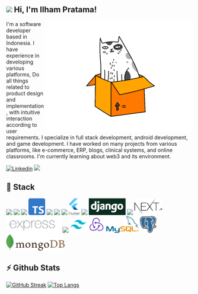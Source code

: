 <h2><img src="https://media.giphy.com/media/mGcNjsfWAjY5AEZNw6/giphy.gif" width="50"> Hi, I'm Ilham Pratama!</h2>
<img align='right' src="gifs/cat_spin.gif" width="400">

I'm a software developer based in Indonesia. I have experience in developing various platforms, Do all things related to product design and implementation, with intuitive interaction according to user requirements. I specialize in full stack development, android development, and game development. I have worked on many projects from various platforms, like e-commerce, ERP, blogs, clinical systems, and online classrooms. I'm currently learning about web3 and its environment.

[![Linkedin](https://img.shields.io/badge/LinkedIn-0077B5?style=for-the-badge&logo=linkedin&logoColor=white)](https://www.linkedin.com/in/ilham-pratama-19308a180/)
<a href="mailto:pratamailham206@gmail.com?subject=Hello%20Ileri,%20From%20Github"><img src="https://img.shields.io/badge/Gmail-D14836?style=for-the-badge&logo=gmail&logoColor=white" /></a>&nbsp;&nbsp;&nbsp;&nbsp;

<h2>🔧 Stack</h2>
<p>
  <img src="https://media0.giphy.com/media/XAxylRMCdpbEWUAvr8/giphy.gif?cid=790b761108660ba16ea0c40beb9e778de04d518f534026a3&rid=giphy.gif&ct=s" width="50">
  <img src="https://media1.giphy.com/media/fsEaZldNC8A1PJ3mwp/giphy.gif?cid=790b761126c624792e6c68d5c014be709c643c61c862defb&rid=giphy.gif&ct=s" width="50">
  <img src="https://media3.giphy.com/media/ln7z2eWriiQAllfVcn/200w.webp" width="50">
  <img src="images/typescript.png" width="45">
  <img src="https://media3.giphy.com/media/JqDcpPX8vWahUny0pE/giphy.gif?cid=790b761167c3cdd056f41c5ad886e2a454f835ac0c43d02b&rid=giphy.gif&ct=s" width="50">
  <img src="images/dart.png" width="45">
  <img src="https://i.giphy.com/media/LMt9638dO8dftAjtco/200.webp" width="50">
  <img src="images/flutter.png" height="45">
  <img src="https://media1.giphy.com/media/kHlrPbN9zaoOo7KXDo/giphy.gif?cid=790b761173a920013298b2037e9f7d48704c6bd6947303c1&rid=giphy.gif&ct=s" width="50">
  <img src="images/django.png" height="45">
  <img src="https://i.giphy.com/media/eNAsjO55tPbgaor7ma/200w.webp" width="50">
  <img src="images/nextjs.png" height="45">
  <img src="images/express.png" height="45">
  <img src="https://media1.giphy.com/media/kdFc8fubgS31b8DsVu/giphy.gif?cid=790b7611d416c646116d9b3f85d6699718f77f5806a0818c&rid=giphy.gif&ct=s" width="50">
  <img src="images/tailwind.png" height="45">
  <img src="images/redux.webp" height="45">
  <img src="images/mysql.png" height="45">
  <img src="images/postgres.png" height="45">
  <img src="images/mongo.png" height="45">

</p>

<h2>⚡️ Github Stats</h2>

[![GitHub Streak](http://github-readme-streak-stats.herokuapp.com?user=IlhamPratama1&theme=dark&background=000000)](https://git.io/streak-stats)
[![Top Langs](https://github-readme-stats.vercel.app/api/top-langs/?username=IlhamPratama1&layout=compact&theme=vision-friendly-dark)](https://github.com/IlhamPratama1/github-readme-stats)
